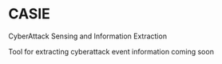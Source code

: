 # CASIE
CyberAttack Sensing and Information Extraction

Tool for extracting cyberattack event information
coming soon

